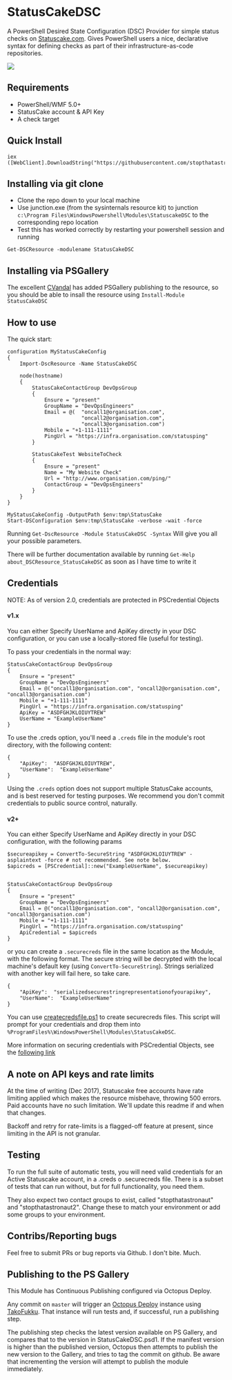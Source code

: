 # StatusCakeDSC

A PowerShell Desired State Configuration (DSC) Provider for simple status checks on [Statuscake.com](http://statuscake.com). Gives PowerShell users a nice, declarative syntax for defining checks as part of their infrastructure-as-code repositories.

![](https://img.shields.io/powershellgallery/v/StatusCakeDSC.svg?style=plastic)

## Requirements

- PowerShell/WMF 5.0+
- StatusCake account & API Key
- A check target

## Quick Install

```
iex ([WebClient].DownloadString("https://githubusercontent.com/stopthatastronaut/StatusCakeDSC/master/install.ps1"))
```

## Installing via git clone

- Clone the repo down to your local machine
- Use junction.exe (from the sysinternals resource kit) to junction `c:\Program Files\WindowsPowershell\Modules\StatuscakeDSC` to the corresponding repo location
- Test this has worked correctly by restarting your powershell session and running

`Get-DSCResource -modulename StatusCakeDSC`

## Installing via PSGallery

The excellent [CVandal](https://github.com/cvandal) has added PSGallery publishing to the resource, so you should be able to insall the resource using `Install-Module StatusCakeDSC`

## How to use

The quick start:

```
configuration MyStatusCakeConfig
{
    Import-DscResource -Name StatusCakeDSC
    
    node(hostname)
    {
        StatusCakeContactGroup DevOpsGroup
        {
            Ensure = "present"
            GroupName = "DevOpsEngineers"
            Email = @(	"oncall1@organisation.com", 
            			"oncall2@organisation.com", 
                        "oncall3@organisation.com")
            Mobile = "+1-111-1111"
            PingUrl = "https://infra.organisation.com/statusping"
        }

        StatusCakeTest WebsiteToCheck
        {
            Ensure = "present"
            Name = "My Website Check"
            Url = "http://www.organisation.com/ping/"
            ContactGroup = "DevOpsEngineers"
        }
    }
}

MyStatusCakeConfig -OutputPath $env:tmp\StatusCake
Start-DSConfiguration $env:tmp\StatusCake -verbose -wait -force
```

Running `Get-DscResource -Module StatusCakeDSC -Syntax` Will give you all your possible parameters.


There will be further documentation available by running `Get-Help about_DSCResource_StatusCakeDSC` as soon as I have time to write it

## Credentials

NOTE: As of version 2.0, credentials are protected in PSCredential Objects 

#### v1.x

You can either Specify UserName and ApiKey directly in your DSC configuration, or you can use a locally-stored file (useful for testing).

To pass your credentials in the normal way:

```
StatusCakeContactGroup DevOpsGroup
{
    Ensure = "present"
    GroupName = "DevOpsEngineers"
    Email = @("oncall1@organisation.com", "oncall2@organisation.com", "oncall3@organisation.com")
    Mobile = "+1-111-1111"
    PingUrl = "https://infra.organisation.com/statusping"
    ApiKey = "ASDFGHJKLOIUYTREW"
    UserName = "ExampleUserName"
}
```

To use the .creds option, you'll need a `.creds` file in the module's root directory, with the following content:

```
{
    "ApiKey":  "ASDFGHJKLOIUYTREW",
    "UserName":  "ExampleUserName"
}
```

Using the `.creds` option does not support multiple StatusCake accounts, and is best reserved for testing purposes. We recommend you don't commit credentials to public source control, naturally.

#### v2+

You can either Specify UserName and ApiKey directly in your DSC configuration, with the following params

```
$secureapikey = ConvertTo-SecureString "ASDFGHJKLOIUYTREW" -asplaintext -force # not recommended. See note below.
$apicreds = [PSCredential]::new("ExampleUserName", $secureapikey)


StatusCakeContactGroup DevOpsGroup
{
    Ensure = "present"
    GroupName = "DevOpsEngineers"
    Email = @("oncall1@organisation.com", "oncall2@organisation.com", "oncall3@organisation.com")
    Mobile = "+1-111-1111"
    PingUrl = "https://infra.organisation.com/statusping"
    ApiCredential = $apicreds
}
```

or you can create a `.securecreds` file in the same location as the Module, with the following format. The secure string will be decrypted with the local machine's default key (using `ConvertTo-SecureString`). Strings serialized with another key will fail here, so take care.

```
{
    "ApiKey":  "serializedsecurestringrepresentationofyourapikey",
    "UserName":  "ExampleUserName"
}
```

You can use [createcredsfile.ps1](createcredsfile.ps1) to create securecreds files. This script will prompt for your credentials and drop them into `%ProgramFiles%\WindowsPowerShell\Modules\StatusCakeDSC`.

More information on securing credentials with PSCredential Objects, see the [following link](https://docs.microsoft.com/en-us/powershell/dsc/securemof)

## A note on API keys and rate limits

At the time of writing (Dec 2017), Statuscake free accounts have rate limiting applied which makes the resource misbehave, throwing 500 errors. Paid accounts have no such limitation. We'll update this readme if and when that changes.

Backoff and retry for rate-limits is a flagged-off feature at present, since limiting in the API is not granular.

## Testing

To run the full suite of automatic tests, you will need valid credentials for an Active Statuscake account, in a .creds o .securecreds file. There is a subset of tests that can run without, but for full functionality, you need them.

They also expect two contact groups to exist, called "stopthatastronaut" and "stopthatastronaut2". Change these to match your environment or add some groups to your environment.

## Contribs/Reporting bugs

Feel free to submit PRs or bug reports via Github. I don't bite. Much.

## Publishing to the PS Gallery

This Module has Continuous Publishing configured via Octopus Deploy.

Any commit on `master` will trigger an [Octopus Deploy](https://octopus.com/) instance using [TakoFukku](https://github.com/stopthatastronaut/Takofukku). That instance will run tests and, if successful, run a publishing step.

The publishing step checks the latest version available on PS Gallery, and compares that to the version in StatusCakeDSC.psd1. If the manifest version is higher than the published version, Octopus then attempts to publish the new version to the Gallery, and tries to tag the commit on github. Be aware that incrementing the version will attempt to publish the module immediately.